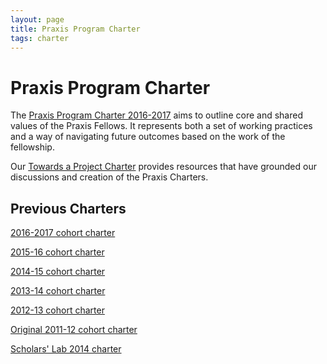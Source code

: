 ```yaml
---
layout: page
title: Praxis Program Charter
tags: charter
---
```

# Praxis Program Charter

The [Praxis Program Charter 2016-2017](/charter/charter-2016-2017/) aims to outline core and shared values of the Praxis Fellows. It represents both a set of working practices and a way of navigating future outcomes based on the work of the fellowship.

Our [Towards a Project Charter](/resources/toward-a-project-charter/) provides resources that have grounded our discussions and creation of the Praxis Charters.

## Previous Charters

[2016-2017 cohort charter](/charter/charter-2016-2017/)

[2015-16 cohort charter](/charter/charter-2015-2016/)

[2014-15 cohort charter](/charter/charter-2014-2015/)

[2013-14 cohort charter](/charter/charter-2013-2014/)

[2012-13 cohort charter](/charter/charter-2012-2013/)

[Original 2011-12 cohort charter](/charter/charter-2011-2012/)

[Scholars' Lab 2014 charter](http://scholarslab.org/about/charter/)
